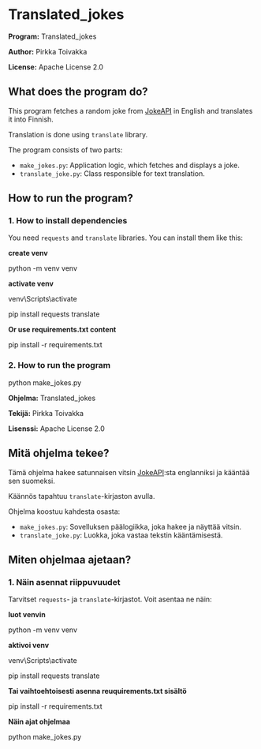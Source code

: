 # Translated_jokes

**Program:** Translated_jokes

**Author:** Pirkka Toivakka

**License:** Apache License 2.0

## What does the program do?

This program fetches a random joke from [JokeAPI](https://jokeapi.dev/) in English and translates it into Finnish.

Translation is done using `translate` library.

The program consists of two parts:

- `make_jokes.py`: Application logic, which fetches and displays a joke.
- `translate_joke.py`: Class responsible for text translation.

## How to run the program?

### 1. **How to install dependencies**
You need `requests` and `translate` libraries. You can install them like this:

**create venv**

python -m venv venv

**activate venv**

venv\Scripts\activate

pip install requests translate

**Or use requirements.txt content**

pip install -r requirements.txt

### 2. **How to run the program**

python make_jokes.py




**Ohjelma:** Translated_jokes

**Tekijä:** Pirkka Toivakka  

**Lisenssi:** Apache License 2.0

## Mitä ohjelma tekee?

Tämä ohjelma hakee satunnaisen vitsin [JokeAPI](https://jokeapi.dev/):sta englanniksi ja kääntää sen suomeksi.  

Käännös tapahtuu `translate`-kirjaston avulla.

Ohjelma koostuu kahdesta osasta:

- `make_jokes.py`: Sovelluksen päälogiikka, joka hakee ja näyttää vitsin.
- `translate_joke.py`: Luokka, joka vastaa tekstin kääntämisestä.

## Miten ohjelmaa ajetaan?

### 1. **Näin asennat riippuvuudet**
Tarvitset `requests`- ja `translate`-kirjastot. Voit asentaa ne näin:

**luot venvin**

python -m venv venv

**aktivoi venv**

venv\Scripts\activate

pip install requests translate

**Tai vaihtoehtoisesti asenna reuquirements.txt sisältö**

pip install -r requirements.txt

**Näin ajat ohjelmaa**

python make_jokes.py
